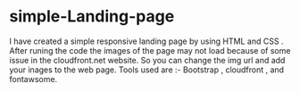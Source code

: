 # simple-Landing-page
I have created a simple responsive landing page by using HTML and CSS .
After runing the code the images of the page may not load because of some issue in the cloudfront.net website.
So you can change the img url and add your inages to the web page.
Tools used are :- Bootstrap , cloudfront , and fontawsome. 
